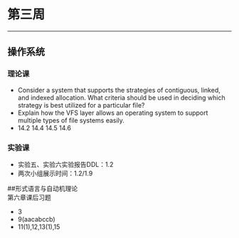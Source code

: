 # 第三周  
---  
## 操作系统  
### 理论课  
- Consider a system that supports the strategies of contiguous, linked, and indexed allocation. What criteria should be used in deciding which strategy is best utilized for a particular file?  
- Explain how the VFS layer allows an operating system to support multiple types of file systems easily.  
- 14.2 14.4 14.5 14.6  

### 实验课  
- 实验五、实验六实验报告DDL：1.2  
- 两次小组展示时间：1.2/1.9  

##形式语言与自动机理论  
第六章课后习题  
- 3  
- 9(aacabccb)  
- 11(1),12,13(1),15  